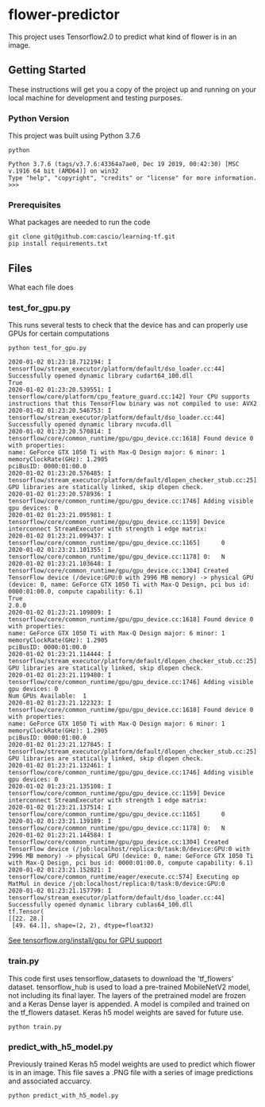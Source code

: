 # flower-predictor

This project uses Tensorflow2.0 to predict what kind of flower is in an image.

## Getting Started

These instructions will get you a copy of the project up and running on your local machine for development and testing purposes.

### Python Version

This project was built using Python 3.7.6

```
python
```
```
Python 3.7.6 (tags/v3.7.6:43364a7ae0, Dec 19 2019, 00:42:30) [MSC v.1916 64 bit (AMD64)] on win32
Type "help", "copyright", "credits" or "license" for more information.
>>>
```

### Prerequisites

What packages are needed to run the code

```
git clone git@github.com:cascio/learning-tf.git
pip install requirements.txt
```

## Files

What each file does

### test_for_gpu.py

This runs several tests to check that the device has and can properly use GPUs for certain computations

```
python test_for_gpu.py
```
```
2020-01-02 01:23:18.712194: I tensorflow/stream_executor/platform/default/dso_loader.cc:44] Successfully opened dynamic library cudart64_100.dll
True
2020-01-02 01:23:20.539551: I tensorflow/core/platform/cpu_feature_guard.cc:142] Your CPU supports instructions that this TensorFlow binary was not compiled to use: AVX2
2020-01-02 01:23:20.546753: I tensorflow/stream_executor/platform/default/dso_loader.cc:44] Successfully opened dynamic library nvcuda.dll
2020-01-02 01:23:20.570814: I tensorflow/core/common_runtime/gpu/gpu_device.cc:1618] Found device 0 with properties:
name: GeForce GTX 1050 Ti with Max-Q Design major: 6 minor: 1 memoryClockRate(GHz): 1.2905
pciBusID: 0000:01:00.0
2020-01-02 01:23:20.576485: I tensorflow/stream_executor/platform/default/dlopen_checker_stub.cc:25] GPU libraries are statically linked, skip dlopen check.
2020-01-02 01:23:20.578936: I tensorflow/core/common_runtime/gpu/gpu_device.cc:1746] Adding visible gpu devices: 0
2020-01-02 01:23:21.095981: I tensorflow/core/common_runtime/gpu/gpu_device.cc:1159] Device interconnect StreamExecutor with strength 1 edge matrix:
2020-01-02 01:23:21.099437: I tensorflow/core/common_runtime/gpu/gpu_device.cc:1165]      0
2020-01-02 01:23:21.101355: I tensorflow/core/common_runtime/gpu/gpu_device.cc:1178] 0:   N
2020-01-02 01:23:21.103648: I tensorflow/core/common_runtime/gpu/gpu_device.cc:1304] Created TensorFlow device (/device:GPU:0 with 2996 MB memory) -> physical GPU (device: 0, name: GeForce GTX 1050 Ti with Max-Q Design, pci bus id: 0000:01:00.0, compute capability: 6.1)
True
2.0.0
2020-01-02 01:23:21.109809: I tensorflow/core/common_runtime/gpu/gpu_device.cc:1618] Found device 0 with properties:
name: GeForce GTX 1050 Ti with Max-Q Design major: 6 minor: 1 memoryClockRate(GHz): 1.2905
pciBusID: 0000:01:00.0
2020-01-02 01:23:21.114444: I tensorflow/stream_executor/platform/default/dlopen_checker_stub.cc:25] GPU libraries are statically linked, skip dlopen check.
2020-01-02 01:23:21.119480: I tensorflow/core/common_runtime/gpu/gpu_device.cc:1746] Adding visible gpu devices: 0
Num GPUs Available:  1
2020-01-02 01:23:21.122323: I tensorflow/core/common_runtime/gpu/gpu_device.cc:1618] Found device 0 with properties:
name: GeForce GTX 1050 Ti with Max-Q Design major: 6 minor: 1 memoryClockRate(GHz): 1.2905
pciBusID: 0000:01:00.0
2020-01-02 01:23:21.127845: I tensorflow/stream_executor/platform/default/dlopen_checker_stub.cc:25] GPU libraries are statically linked, skip dlopen check.
2020-01-02 01:23:21.132461: I tensorflow/core/common_runtime/gpu/gpu_device.cc:1746] Adding visible gpu devices: 0
2020-01-02 01:23:21.135108: I tensorflow/core/common_runtime/gpu/gpu_device.cc:1159] Device interconnect StreamExecutor with strength 1 edge matrix:
2020-01-02 01:23:21.137514: I tensorflow/core/common_runtime/gpu/gpu_device.cc:1165]      0
2020-01-02 01:23:21.139189: I tensorflow/core/common_runtime/gpu/gpu_device.cc:1178] 0:   N
2020-01-02 01:23:21.144584: I tensorflow/core/common_runtime/gpu/gpu_device.cc:1304] Created TensorFlow device (/job:localhost/replica:0/task:0/device:GPU:0 with 2996 MB memory) -> physical GPU (device: 0, name: GeForce GTX 1050 Ti with Max-Q Design, pci bus id: 0000:01:00.0, compute capability: 6.1)
2020-01-02 01:23:21.152821: I tensorflow/core/common_runtime/eager/execute.cc:574] Executing op MatMul in device /job:localhost/replica:0/task:0/device:GPU:0
2020-01-02 01:23:21.157799: I tensorflow/stream_executor/platform/default/dso_loader.cc:44] Successfully opened dynamic library cublas64_100.dll
tf.Tensor(
[[22. 28.]
 [49. 64.]], shape=(2, 2), dtype=float32)
 ```

[See tensorflow.org/install/gpu for GPU support](https://www.tensorflow.org/install/gpu)

### train.py

This code first uses tensorflow_datasets to download the 'tf_flowers' dataset. tensorflow_hub is used to load a pre-trained MobileNetV2 model, not including its final layer. The layers of the pretrained model are frozen and a Keras Dense layer is appended. A model is compiled and trained on the tf_flowers dataset. Keras h5 model weights are saved for future use.

```
python train.py
```

### predict_with_h5_model.py

Previously trained Keras h5 model weights are used to predict which flower is in an image. This file saves a .PNG file with a series of image predictions and associated accuarcy.

```
python predict_with_h5_model.py
```